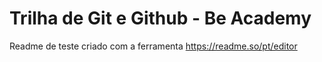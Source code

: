 # Trilha de Git e Github - Be Academy

Readme de teste criado com a ferramenta https://readme.so/pt/editor


